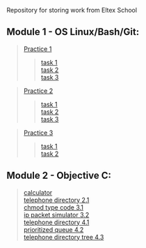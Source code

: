 Repository for storing work from Eltex School
## Module 1 - OS Linux/Bash/Git:
> [Practice 1](https://github.com/BenzinX/Eltex_School/tree/main/module1/practice1 "Путь к директории")   
>> [task 1](https://github.com/BenzinX/Eltex_School/tree/main/module1/practice1/task1 "Путь к директории")  
>> [task 2](https://github.com/BenzinX/Eltex_School/tree/main/module1/practice1/task2 "Путь к директории")  
>> [task 3](https://github.com/BenzinX/Eltex_School/tree/main/module1/practice1/task3 "Путь к директории")  

> [Practice 2](https://github.com/BenzinX/Eltex_School/tree/main/module1/practice2 "Путь к директории")  
>> [task 1](https://github.com/BenzinX/Eltex_School/tree/main/module1/practice2/task1 "Пусть к директории")  
>> [task 2](https://github.com/BenzinX/Eltex_School/tree/main/module1/practice2/task2 "Пусть к директории")  
>> [task 3](https://github.com/BenzinX/Eltex_School/tree/main/module1/practice2/task2 "Пусть к директории")  

> [Practice 3](https://github.com/BenzinX/Eltex_School/tree/main/module1/practice3 "Путь к директории")
>> [task 1](https://github.com/BenzinX/Eltex_School/tree/main/module1/practice3/task1 "Пусть к директории")  
>> [task 2](https://github.com/BenzinX/Eltex_School/tree/main/module1/practice3/task2 "Пусть к директории")  

## Module 2 - Objective C:
> [calculator](https://github.com/BenzinX/Eltex_School/tree/main/module2/calculator "Путь к директории")  
> [telephone directory 2.1](https://github.com/BenzinX/Eltex_School/tree/main/module2/telephone%20directory%202.1 "Путь к директории")  
> [chmod type code 3.1](https://github.com/BenzinX/Eltex_School/tree/main/module2/chmod%20type%20code%203.1)  
> [ip packet simulator 3.2](https://github.com/BenzinX/Eltex_School/tree/main/module2/ip%20packet%20simulator%203.2 "Путь к директории")  
> [telephone directory 4.1](https://github.com/BenzinX/Eltex_School/tree/main/module2/telephone%20directory%204.1 "Путь к директории")  
> [prioritized queue 4.2](https://github.com/BenzinX/Eltex_School/tree/main/module2/prioritized%20queue%204.2 "Путь к директории")  
> [telephone directory tree 4.3](https://github.com/BenzinX/Eltex_School/tree/main/module2/telephone%20directory%204.1 "Пусть к директории")  
